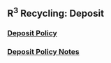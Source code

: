 ## R<sup>3</sup> Recycling: Deposit
  ### [Deposit Policy](depositPolicy.md)
  ### [Deposit Policy Notes](depositPolicyNotes.md)
